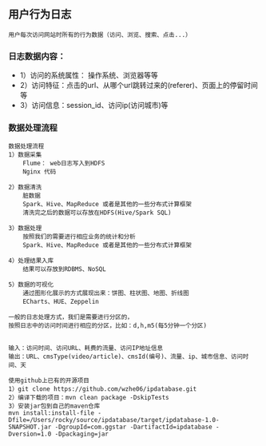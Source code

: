 ## 用户行为日志
    用户每次访问网站时所有的行为数据（访问、浏览、搜索、点击...）
   	
   
### 日志数据内容：
   - 1）访问的系统属性： 操作系统、浏览器等等
   - 2）访问特征：点击的url、从哪个url跳转过来的(referer)、页面上的停留时间等
   - 3）访问信息：session_id、访问ip(访问城市)等
   
### 数据处理流程

    数据处理流程
    1）数据采集
    	Flume： web日志写入到HDFS
    	Nginx 代码
    
    2）数据清洗
    	脏数据
    	Spark、Hive、MapReduce 或者是其他的一些分布式计算框架  
    	清洗完之后的数据可以存放在HDFS(Hive/Spark SQL)
    
    3）数据处理
    	按照我们的需要进行相应业务的统计和分析
    	Spark、Hive、MapReduce 或者是其他的一些分布式计算框架
    
    4）处理结果入库
    	结果可以存放到RDBMS、NoSQL
    
    5）数据的可视化
    	通过图形化展示的方式展现出来：饼图、柱状图、地图、折线图
    	ECharts、HUE、Zeppelin

    一般的日志处理方式，我们是需要进行分区的，
    按照日志中的访问时间进行相应的分区，比如：d,h,m5(每5分钟一个分区)
    
    
    输入：访问时间、访问URL、耗费的流量、访问IP地址信息
    输出：URL、cmsType(video/article)、cmsId(编号)、流量、ip、城市信息、访问时间、天

    使用github上已有的开源项目
    1）git clone https://github.com/wzhe06/ipdatabase.git
    2）编译下载的项目：mvn clean package -DskipTests
    3）安装jar包到自己的maven仓库
    mvn install:install-file -Dfile=/Users/rocky/source/ipdatabase/target/ipdatabase-1.0-SNAPSHOT.jar -DgroupId=com.ggstar -DartifactId=ipdatabase -Dversion=1.0 -Dpackaging=jar
